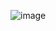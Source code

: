 
![image](https://github.com/Sabavat-Jayanth-Naik/DiceGames/assets/130920035/8e2a19f6-96d0-48d0-9aa6-918748da23c0)
